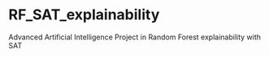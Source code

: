 # RF_SAT_explainability
Advanced Artificial Intelligence Project in Random Forest explainability with SAT
